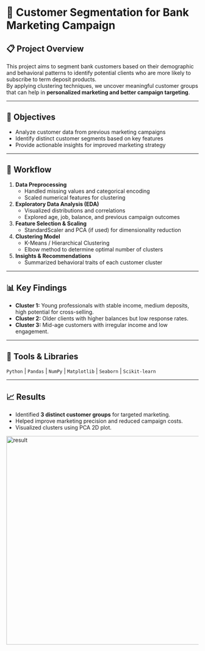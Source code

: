 # 🏦 Customer Segmentation for Bank Marketing Campaign

## 📋 Project Overview
This project aims to segment bank customers based on their demographic and behavioral patterns to identify potential clients who are more likely to subscribe to term deposit products.  
By applying clustering techniques, we uncover meaningful customer groups that can help in **personalized marketing and better campaign targeting**.

---

## 🎯 Objectives
- Analyze customer data from previous marketing campaigns  
- Identify distinct customer segments based on key features  
- Provide actionable insights for improved marketing strategy  

---

## 🧭 Workflow
1. **Data Preprocessing**  
   - Handled missing values and categorical encoding  
   - Scaled numerical features for clustering  
2. **Exploratory Data Analysis (EDA)**  
   - Visualized distributions and correlations  
   - Explored age, job, balance, and previous campaign outcomes  
3. **Feature Selection & Scaling**  
   - StandardScaler and PCA (if used) for dimensionality reduction  
4. **Clustering Model**  
   - K-Means / Hierarchical Clustering  
   - Elbow method to determine optimal number of clusters  
5. **Insights & Recommendations**  
   - Summarized behavioral traits of each customer cluster  

---

## 📊 Key Findings
- **Cluster 1:** Young professionals with stable income, medium deposits, high potential for cross-selling.  
- **Cluster 2:** Older clients with higher balances but low response rates.  
- **Cluster 3:** Mid-age customers with irregular income and low engagement.

---

## 🧰 Tools & Libraries
`Python` | `Pandas` | `NumPy` | `Matplotlib` | `Seaborn` | `Scikit-learn`

---

## 📈 Results
- Identified **3 distinct customer groups** for targeted marketing.  
- Helped improve marketing precision and reduced campaign costs.  
- Visualized clusters using PCA 2D plot.

<img width="844" height="547" alt="result" src="https://github.com/user-attachments/assets/fbee23df-93db-4e5f-aad5-1b44002f592a" />
